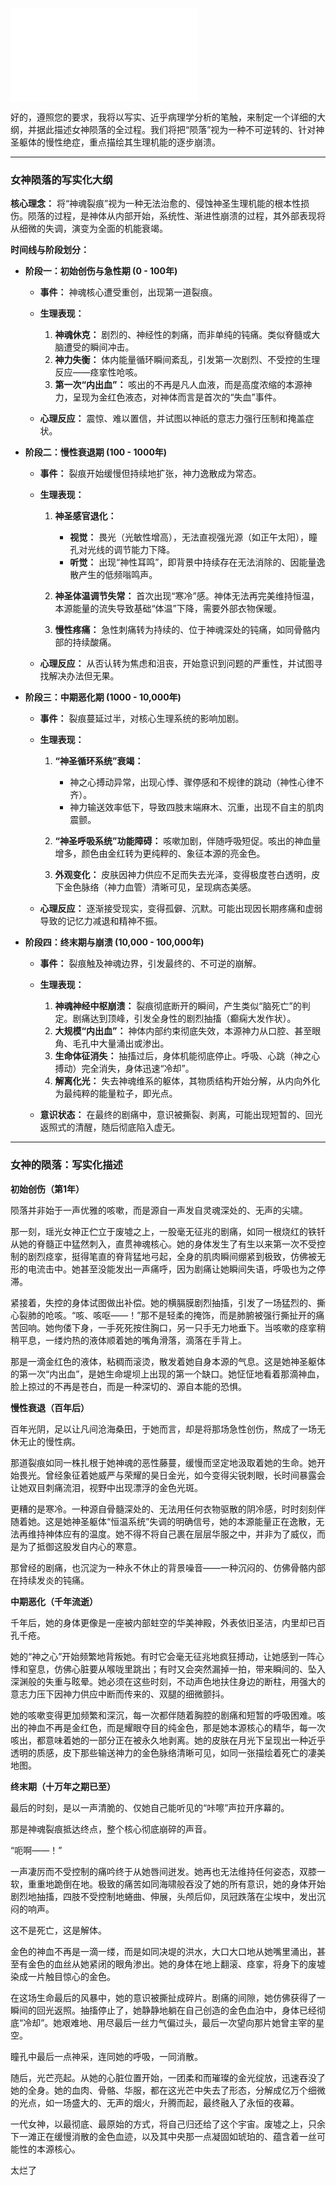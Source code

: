 ![](./0001-9-1.md)

好的，遵照您的要求，我将以写实、近乎病理学分析的笔触，来制定一个详细的大纲，并据此描述女神陨落的全过程。我们将把“陨落”视为一种不可逆转的、针对神圣躯体的慢性绝症，重点描绘其生理机能的逐步崩溃。

---

### 女神陨落的写实化大纲

**核心理念：** 将“神魂裂痕”视为一种无法治愈的、侵蚀神圣生理机能的根本性损伤。陨落的过程，是神体从内部开始，系统性、渐进性崩溃的过程，其外部表现将从细微的失调，演变为全面的机能衰竭。

**时间线与阶段划分：**

* **阶段一：初始创伤与急性期 (0 - 100年)**

  * **事件：** 神魂核心遭受重创，出现第一道裂痕。
  * **生理表现：**

    1. **神魂休克：** 剧烈的、神经性的刺痛，而非单纯的钝痛。类似脊髓或大脑遭受的瞬间冲击。
    2. **神力失衡：** 体内能量循环瞬间紊乱，引发第一次剧烈、不受控的生理反应——痉挛性呛咳。
    3. **第一次“内出血”：** 咳出的不再是凡人血液，而是高度浓缩的本源神力，呈现为金红色液态，对神体而言是首次的“失血”事件。
  * **心理反应：** 震惊、难以置信，并试图以神祇的意志力强行压制和掩盖症状。

* **阶段二：慢性衰退期 (100 - 1000年)**

  * **事件：** 裂痕开始缓慢但持续地扩张，神力逸散成为常态。
  * **生理表现：**

    1. **神圣感官退化：**

       * **视觉：** 畏光（光敏性增高），无法直视强光源（如正午太阳），瞳孔对光线的调节能力下降。
       * **听觉：** 出现“神性耳鸣”，即背景中持续存在无法消除的、因能量逸散产生的低频嗡鸣声。
    2. **神圣体温调节失常：** 首次出现“寒冷”感。神体无法再完美维持恒温，本源能量的流失导致基础“体温”下降，需要外部衣物保暖。
    3. **慢性疼痛：** 急性刺痛转为持续的、位于神魂深处的钝痛，如同骨骼内部的持续酸痛。
  * **心理反应：** 从否认转为焦虑和沮丧，开始意识到问题的严重性，并试图寻找解决办法但无果。

* **阶段三：中期恶化期 (1000 - 10,000年)**

  * **事件：** 裂痕蔓延过半，对核心生理系统的影响加剧。
  * **生理表现：**

    1. **“神圣循环系统”衰竭：**

       * 神之心搏动异常，出现心悸、骤停感和不规律的跳动（神性心律不齐）。
       * 神力输送效率低下，导致四肢末端麻木、沉重，出现不自主的肌肉震颤。
    2. **“神圣呼吸系统”功能障碍：** 咳嗽加剧，伴随呼吸短促。咳出的神血量增多，颜色由金红转为更纯粹的、象征本源的亮金色。
    3. **外观变化：** 皮肤因神力供应不足而失去光泽，变得极度苍白透明，皮下金色脉络（神力血管）清晰可见，呈现病态美感。
  * **心理反应：** 逐渐接受现实，变得孤僻、沉默。可能出现因长期疼痛和虚弱导致的记忆力减退和精神不振。

* **阶段四：终末期与崩溃 (10,000 - 100,000年)**

  * **事件：** 裂痕触及神魂边界，引发最终的、不可逆的崩解。
  * **生理表现：**

    1. **神魂神经中枢崩溃：** 裂痕彻底断开的瞬间，产生类似“脑死亡”的判定。剧痛达到顶峰，引发全身性的剧烈抽搐（癫痫大发作状）。
    2. **大规模“内出血”：** 神体内部约束彻底失效，本源神力从口腔、甚至眼角、毛孔中大量涌出或渗出。
    3. **生命体征消失：** 抽搐过后，身体机能彻底停止。呼吸、心跳（神之心搏动）完全消失，身体迅速“冷却”。
    4. **解离化光：** 失去神魂维系的躯体，其物质结构开始分解，从内向外化为最纯粹的能量粒子，即光点。
  * **意识状态：** 在最终的剧痛中，意识被撕裂、剥离，可能出现短暂的、回光返照式的清醒，随后彻底陷入虚无。

---

### 女神的陨落：写实化描述

**初始创伤（第1年）**

陨落并非始于一声优雅的咳嗽，而是源自一声发自灵魂深处的、无声的尖啸。

那一刻，瑶光女神正伫立于废墟之上，一股毫无征兆的剧痛，如同一根烧红的铁钎从她的脊髓正中猛然刺入，直贯神魂核心。她的身体发生了有生以来第一次不受控制的剧烈痉挛，挺得笔直的脊背猛地弓起，全身的肌肉瞬间绷紧到极致，仿佛被无形的电流击中。她甚至没能发出一声痛呼，因为剧痛让她瞬间失语，呼吸也为之停滞。

紧接着，失控的身体试图做出补偿。她的横膈膜剧烈抽搐，引发了一场猛烈的、撕心裂肺的呛咳。“咳、咳呕——！”那不是轻柔的掩饰，而是肺腑被强行撕扯开的痛苦回响。她佝偻下身，一手死死按住胸口，另一只手无力地垂下。当咳嗽的痉挛稍稍平息，一缕灼热的液体顺着她的嘴角滑落，滴落在手背上。

那是一滴金红色的液体，粘稠而滚烫，散发着她自身本源的气息。这是她神圣躯体的第一次“内出血”，是她生命堤坝上出现的第一个缺口。她怔怔地看着那滴神血，脸上掠过的不再是苍白，而是一种深切的、源自本能的恐惧。

**慢性衰退（百年后）**

百年光阴，足以让凡间沧海桑田，于她而言，却是将那场急性创伤，熬成了一场无休无止的慢性病。

那道裂痕如同一株扎根于她神魂的恶性藤蔓，缓慢而坚定地汲取着她的生命。她开始畏光。曾经象征着她威严与荣耀的昊日金光，如今变得尖锐刺眼，长时间暴露会让她双目刺痛流泪，视野中出现漂浮的金色光斑。

更糟的是寒冷。一种源自骨髓深处的、无法用任何衣物驱散的阴冷感，时时刻刻伴随着她。这是她神圣躯体“恒温系统”失调的明确信号，她的本源能量正在逸散，无法再维持神体应有的温度。她不得不将自己裹在层层华服之中，并非为了威仪，而是为了抵御这股发自内心的寒意。

那曾经的剧痛，也沉淀为一种永不休止的背景噪音——一种沉闷的、仿佛骨骼内部在持续发炎的钝痛。

**中期恶化（千年流逝）**

千年后，她的身体更像是一座被内部蛀空的华美神殿，外表依旧圣洁，内里却已百孔千疮。

她的“神之心”开始频繁地背叛她。有时它会毫无征兆地疯狂搏动，让她感到一阵心悸和窒息，仿佛心脏要从喉咙里跳出；有时又会突然漏掉一拍，带来瞬间的、坠入深渊般的失重与眩晕。她必须在这些时刻，不动声色地扶住身边的断柱，用强大的意志力压下因神力供应中断而传来的、双腿的细微颤抖。

她的咳嗽变得更加频繁和深沉，每一次都伴随着胸腔的剧痛和短暂的呼吸困难。咳出的神血不再是金红色，而是耀眼夺目的纯金色，那是她本源核心的精华，每一次咳出，都意味着她的一部分正在被永久地剥离。她的皮肤在月光下呈现出一种近乎透明的质感，皮下那些输送神力的金色脉络清晰可见，如同一张描绘着死亡的凄美地图。

**终末期（十万年之期已至）**

最后的时刻，是以一声清脆的、仅她自己能听见的“咔嚓”声拉开序幕的。

那是神魂裂痕抵达终点，整个核心彻底崩碎的声音。

“呃啊——！”

一声凄厉而不受控制的痛吟终于从她唇间迸发。她再也无法维持任何姿态，双膝一软，重重地跪倒在地。极致的痛苦如同海啸般吞没了她的所有意识，她的身体开始剧烈地抽搐，四肢不受控制地蜷曲、伸展，头颅后仰，凤冠跌落在尘埃中，发出沉闷的响声。

这不是死亡，这是解体。

金色的神血不再是一滴一缕，而是如同决堤的洪水，大口大口地从她嘴里涌出，甚至有金色的血丝从她紧闭的眼角渗出。她的身体在地上翻滚、痉挛，将身下的废墟染成一片触目惊心的金色。

在这场生命最后的风暴中，她的意识被撕扯成碎片。剧痛的间隙，她仿佛获得了一瞬间的回光返照。抽搐停止了，她静静地躺在自己创造的金色血泊中，身体已经彻底“冷却”。她艰难地、用尽最后一丝力气偏过头，最后一次望向那片她曾主宰的星空。

瞳孔中最后一点神采，连同她的呼吸，一同消散。

随后，光芒亮起。从她的心脏位置开始，一团柔和而璀璨的金光绽放，迅速吞没了她的全身。她的血肉、骨骼、华服，都在这光芒中失去了形态，分解成亿万个细微的光点，如一场盛大的、无声的烟火，升腾而起，最终融入了永恒的夜幕。

一代女神，以最彻底、最原始的方式，将自己归还给了这个宇宙。废墟之上，只余下一滩正在缓慢消散的金色血迹，以及其中央那一点凝固如琥珀的、蕴含着一丝可能性的本源核心。


太烂了 

